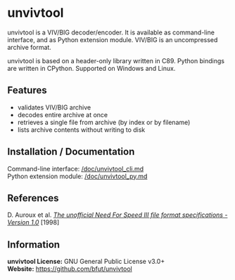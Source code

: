 # unvivtool
unvivtool is a VIV/BIG decoder/encoder. It is available as command-line
interface, and as Python extension module.
VIV/BIG is an uncompressed archive format.

unvivtool is based on a header-only library written in C89. Python bindings are
written in CPython. Supported on Windows and Linux.

## Features
* validates VIV/BIG archive
* decodes entire archive at once
* retrieves a single file from archive (by index or by filename)
* lists archive contents without writing to disk

## Installation / Documentation
Command-line interface: [/doc/unvivtool_cli.md](/doc/unvivtool_cli.md)<br/>
Python extension module: [/doc/unvivtool_py.md](/doc/unvivtool_py.md)

## References
D. Auroux et al. [_The unofficial Need For Speed III file format specifications - Version 1.0_](/references/unofficial_nfs3_file_specs_10.txt) [1998]

## Information
__unvivtool License:__ GNU General Public License v3.0+<br/>
__Website:__ <https://github.com/bfut/unvivtool>